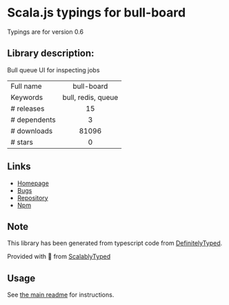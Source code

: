 
# Scala.js typings for bull-board

Typings are for version 0.6

## Library description:
Bull queue UI for inspecting jobs

|                    |                 |
| ------------------ | :-------------: |
| Full name          | bull-board |
| Keywords           | bull, redis, queue |
| # releases         | 15 |
| # dependents       | 3 |
| # downloads        | 81096 |
| # stars            | 0 |

## Links
- [Homepage](https://github.com/vcapretz/bull-board#readme)
- [Bugs](https://github.com/vcapretz/bull-board/issues)
- [Repository](https://github.com/vcapretz/bull-board)
- [Npm](https://www.npmjs.com/package/bull-board)
    


## Note
This library has been generated from typescript code from [DefinitelyTyped](https://definitelytyped.org).

Provided with :purple_heart: from [ScalablyTyped](https://github.com/oyvindberg/ScalablyTyped)

## Usage
See [the main readme](../../readme.md) for instructions.


